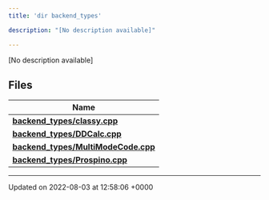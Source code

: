 ```yaml
---
title: 'dir backend_types'

description: "[No description available]"

---
```







[No description available]

## Files

| Name           |
| -------------- |
| **[backend_types/classy.cpp](/documentation/code/darkbit/files/classy_8cpp/#file-classy.cpp)**  |
| **[backend_types/DDCalc.cpp](/documentation/code/darkbit/files/ddcalc_8cpp/#file-ddcalc.cpp)**  |
| **[backend_types/MultiModeCode.cpp](/documentation/code/darkbit/files/multimodecode_8cpp/#file-multimodecode.cpp)**  |
| **[backend_types/Prospino.cpp](/documentation/code/darkbit/files/prospino_8cpp/#file-prospino.cpp)**  |






-------------------------------

Updated on 2022-08-03 at 12:58:06 +0000
